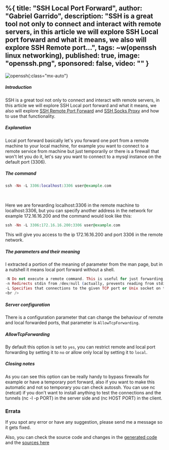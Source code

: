 %{
  title: "SSH Local Port Forward",
  author: "Gabriel Garrido",
  description: "SSH is a great tool not only to connect and interact with remote servers, in this article we will
  explore SSH Local port forward and what it means, we also will explore SSH Remote port...",
  tags: ~w(openssh linux networking),
  published: true,
  image: "openssh.png",
  sponsored: false,
  video: ""
}
---

![openssh](/images/openssh.png){:class="mx-auto"}

##### **Introduction**
SSH is a great tool not only to connect and interact with remote servers, in this article we will explore SSH Local port forward and what it means, we also will explore [SSH Remote Port Forward](/blog/ssh_remote_port_forward) and [SSH Socks Proxy](/blog/ssh_socks_proxy) and how to use that functionality.
<br />

##### **Explanation**
Local port forward basically let's you forward one port from a remote machine to your local machine, for example you want to connect to a remote service from machine but just temporarily or there is a firewall that won't let you do it, let's say you want to connect to a mysql instance on the default port (3306).
<br />

##### **The command**
```elixir
ssh -Nn -L 3306:localhost:3306 user@example.com
```
<br />

Here we are forwarding localhost:3306 in the remote machine to localhost:3306, but you can specify another address in the network for example 172.16.16.200 and the command would look like this:

```elixir
ssh -Nn -L 3306:172.16.16.200:3306 user@example.com
```
This will give you access to the ip 172.16.16.200 and port 3306 in the remote network.
<br />

##### **The parameters and their meaning**
I extracted a portion of the meaning of parameter from the man page, but in a nutshell it means local port forward without a shell.
```elixir
-N Do not execute a remote command. This is useful for just forwarding ports.
-n Redirects stdin from /dev/null (actually, prevents reading from stdin). This must be used when ssh is run in the background.
-L Specifies that connections to the given TCP port or Unix socket on the local (client) host are to be forwarded to the given host and port, or Unix socket, on the remote side.
<br />
```

##### **Server configuration**
There is a configuration parameter that can change the behaviour of remote and local forwarded ports, that parameter is `AllowTcpForwarding`.
<br />

##### **AllowTcpForwarding**
By default this option is set to `yes`, you can restrict remote and local port forwarding by setting it to `no` or allow only local by setting it to `local`.
<br />

##### **Closing notes**
As you can see this option can be really handy to bypass firewalls for example or have a temporary port forward, also if you want to make this automatic and not so temporary you can check autossh. You can use nc (netcat) if you don't want to install anything to test the connections and the tunnels (nc -l -p PORT) in the server side and (nc HOST PORT) in the client.
<br />

### Errata
If you spot any error or have any suggestion, please send me a message so it gets fixed.

Also, you can check the source code and changes in the [generated code](https://github.com/kainlite/kainlite.github.io) and the [sources here](https://github.com/kainlite/blog)

<br />
